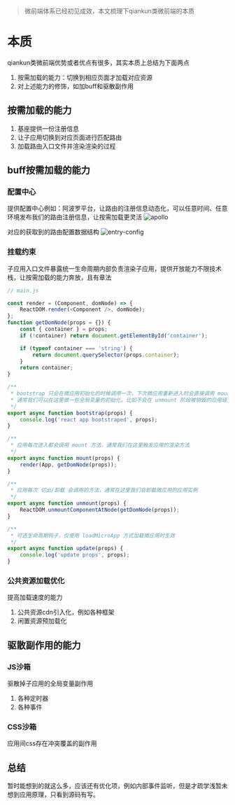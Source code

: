 >微前端体系已经初见成效，本文梳理下qiankun类微前端的本质

# 本质

qiankun类微前端优势或者优点有很多，其实本质上总结为下面两点

1. 按需加载的能力：切换到相应页面才加载对应资源
2. 对上述能力的修饰，如加buff和驱散副作用

## 按需加载的能力

1. 基座提供一份注册信息
2. 让子应用切换到对应页面进行匹配路由
3. 加载路由入口文件并渲染渲染的过程

## buff按需加载的能力

### 配置中心

提供配置中心例如：阿波罗平台，让路由的注册信息动态化，可以任意时间、任意环境发布我们的路由注册信息，让按需加载更灵活
![apollo](apollo.png)

对应的获取到的路由配置数据结构
![entry-config](entry-config.png)

### 挂载约束

子应用入口文件暴露统一生命周期内部负责渲染子应用，提供开放能力不限技术栈，让按需加载的能力奔放，且有章法

``` ts
// main.js

const render = (Component, domNode) => {
    ReactDOM.render(<Component />, domNode);
};
function getDomNode(props = {}) {
    const { container } = props;
    if (!container) return document.getElementById('container');

    if (typeof container === 'string') {
        return document.querySelector(props.container);
    }
    return container;
}

/**
 * bootstrap 只会在微应用初始化的时候调用一次，下次微应用重新进入时会直接调用 mount 钩子，不会再重复触发 bootstrap。
 * 通常我们可以在这里做一些全局变量的初始化，比如不会在 unmount 阶段被销毁的应用级别的缓存等。
 */
export async function bootstrap(props) {
    console.log('react app bootstraped', props);
}

/**
 * 应用每次进入都会调用 mount 方法，通常我们在这里触发应用的渲染方法
 */
export async function mount(props) {
    render(App, getDomNode(props));
}

/**
 * 应用每次 切出/卸载 会调用的方法，通常在这里我们会卸载微应用的应用实例
 */
export async function unmount(props) {
    ReactDOM.unmountComponentAtNode(getDomNode(props));
}

/**
 * 可选生命周期钩子，仅使用 loadMicroApp 方式加载微应用时生效
 */
export async function update(props) {
    console.log('update props', props);
}
```

### 公共资源加载优化

提高加载速度的能力

1. 公共资源cdn引入化，例如各种框架
2. 闲置资源预加载化

## 驱散副作用的能力

### JS沙箱

驱散掉子应用的全局变量副作用

1. 各种定时器
2. 各种事件

### CSS沙箱

应用间css存在冲突覆盖的副作用

## 总结

暂时能想到的就这么多，应该还有优化项，例如内部事件监听，但是才疏学浅暂未想到应用原理，只看到源码有写。
